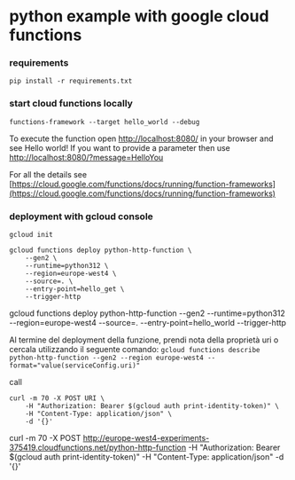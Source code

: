 # python example with google cloud functions

### requirements
`pip install -r requirements.txt`

### start cloud functions locally
`functions-framework --target hello_world --debug`

To execute the function open [http://localhost:8080/](http://localhost:8080/) in your browser and see Hello world! If you want to provide a parameter then use [http://localhost:8080/?message=HelloYou](http://localhost:8080/?message=HelloYou)

For all the details see [https://cloud.google.com/functions/docs/running/function-frameworks](https://cloud.google.com/functions/docs/running/function-frameworks)

### deployment with gcloud console

`gcloud init`

```
gcloud functions deploy python-http-function \
    --gen2 \
    --runtime=python312 \
    --region=europe-west4 \
    --source=. \
    --entry-point=hello_get \
    --trigger-http
```

gcloud functions deploy python-http-function --gen2 --runtime=python312 --region=europe-west4 --source=. --entry-point=hello_world --trigger-http

Al termine del deployment della funzione, prendi nota della proprietà uri o cercala utilizzando il seguente comando:
`gcloud functions describe python-http-function --gen2 --region europe-west4 --format="value(serviceConfig.uri)"`

call
```
curl -m 70 -X POST URI \
    -H "Authorization: Bearer $(gcloud auth print-identity-token)" \
    -H "Content-Type: application/json" \
    -d '{}'
```

curl -m 70 -X POST http://europe-west4-experiments-375419.cloudfunctions.net/python-http-function  -H "Authorization: Bearer $(gcloud auth print-identity-token)" -H "Content-Type: application/json" -d '{}'